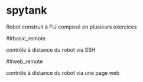# spytank

Robot construit à FIJ composé en plusieurs exercices

##basic_remote

contrôle à distance du robot via SSH

##web_remote

contrôle à distance du robot via une page web